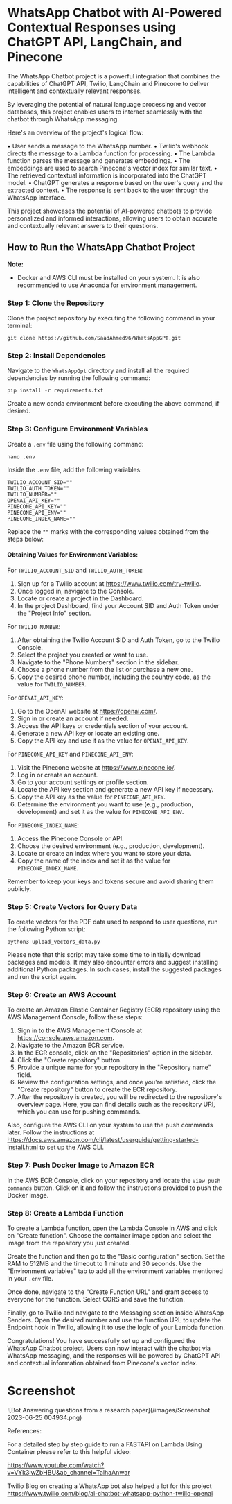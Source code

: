 # WhatsApp Chatbot with AI-Powered Contextual Responses using ChatGPT API, LangChain, and Pinecone 

The WhatsApp Chatbot project is a powerful integration that combines the capabilities of ChatGPT API, Twilio, LangChain and Pinecone to deliver intelligent and contextually relevant responses. 

By leveraging the potential of natural language processing and vector databases, this project enables users to interact seamlessly with the chatbot through WhatsApp messaging. 

Here's an overview of the project's logical flow:

• User sends a message to the WhatsApp number. 
• Twilio's webhook directs the message to a Lambda function for processing. 
• The Lambda function parses the message and generates embeddings. 
• The embeddings are used to search Pinecone's vector index for similar text. 
• The retrieved contextual information is incorporated into the ChatGPT model. 
• ChatGPT generates a response based on the user's query and the extracted context. 
• The response is sent back to the user through the WhatsApp interface.

This project showcases the potential of AI-powered chatbots to provide personalized and informed interactions, allowing users to obtain accurate and contextually relevant answers to their questions.

## How to Run the WhatsApp Chatbot Project

**Note:**
- Docker and AWS CLI must be installed on your system. It is also recommended to use Anaconda for environment management.

### Step 1: Clone the Repository

Clone the project repository by executing the following command in your terminal:

```
git clone https://github.com/SaadAhmed96/WhatsAppGPT.git
```

### Step 2: Install Dependencies

Navigate to the `WhatsAppGpt` directory and install all the required dependencies by running the following command:

```
pip install -r requirements.txt
```

Create a new conda environment before executing the above command, if desired.

### Step 3: Configure Environment Variables

Create a `.env` file using the following command:

```
nano .env
```

Inside the `.env` file, add the following variables:

```
TWILIO_ACCOUNT_SID=""
TWILIO_AUTH_TOKEN=""
TWILIO_NUMBER=""
OPENAI_API_KEY=""
PINECONE_API_KEY=""
PINECONE_API_ENV=""
PINECONE_INDEX_NAME=""
```

Replace the `""` marks with the corresponding values obtained from the steps below:

#### Obtaining Values for Environment Variables:

For `TWILIO_ACCOUNT_SID` and `TWILIO_AUTH_TOKEN`:

1. Sign up for a Twilio account at https://www.twilio.com/try-twilio.
2. Once logged in, navigate to the Console.
3. Locate or create a project in the Dashboard.
4. In the project Dashboard, find your Account SID and Auth Token under the "Project Info" section.

For `TWILIO_NUMBER`:

1. After obtaining the Twilio Account SID and Auth Token, go to the Twilio Console.
2. Select the project you created or want to use.
3. Navigate to the "Phone Numbers" section in the sidebar.
4. Choose a phone number from the list or purchase a new one.
5. Copy the desired phone number, including the country code, as the value for `TWILIO_NUMBER`.

For `OPENAI_API_KEY`:

1. Go to the OpenAI website at https://openai.com/.
2. Sign in or create an account if needed.
3. Access the API keys or credentials section of your account.
4. Generate a new API key or locate an existing one.
5. Copy the API key and use it as the value for `OPENAI_API_KEY`.

For `PINECONE_API_KEY` and `PINECONE_API_ENV`:

1. Visit the Pinecone website at https://www.pinecone.io/.
2. Log in or create an account.
3. Go to your account settings or profile section.
4. Locate the API key section and generate a new API key if necessary.
5. Copy the API key as the value for `PINECONE_API_KEY`.
6. Determine the environment you want to use (e.g., production, development) and set it as the value for `PINECONE_API_ENV`.

For `PINECONE_INDEX_NAME`:

1. Access the Pinecone Console or API.
2. Choose the desired environment (e.g., production, development).
3. Locate or create an index where you want to store your data.
4. Copy the name of the index and set it as the value for `PINECONE_INDEX_NAME`.

Remember to keep your keys and tokens secure and avoid sharing them publicly.

### Step 5: Create Vectors for Query Data

To create vectors for the PDF data used to respond to user questions, run the following Python script:

```
python3 upload_vectors_data.py
```

Please note that this script may take some time to initially download packages and models. It may also encounter errors and suggest installing additional Python packages. In such cases, install the suggested packages and run the script again.

### Step 6: Create an AWS Account

To create an Amazon Elastic Container Registry (ECR) repository using the AWS Management Console, follow these steps:

1. Sign in to the AWS Management Console at https://console.aws.amazon.com.
2. Navigate to the Amazon ECR service.
3. In the ECR console, click on the "Repositories" option in the sidebar.
4. Click the "Create repository" button.
5. Provide a unique name for your repository in the "Repository name" field.
6. Review the configuration settings, and once you're satisfied, click the "Create repository" button to create the ECR repository.
7. After the repository is created, you will be redirected to the repository's overview page. Here, you can find details such as the repository URI, which you can use for pushing commands.

Also, configure the AWS CLI on your system to use the push commands later. Follow the instructions at https://docs.aws.amazon.com/cli/latest/userguide/getting-started-install.html to set up the AWS CLI.

### Step 7: Push Docker Image to Amazon ECR

In the AWS ECR Console, click on your repository and locate the `View push commands` button. Click on it and follow the instructions provided to push the Docker image.

### Step 8: Create a Lambda Function

To create a Lambda function, open the Lambda Console in AWS and click on "Create function". Choose the container image option and select the image from the repository you just created.

Create the function and then go to the "Basic configuration" section. Set the RAM to 512MB and the timeout to 1 minute and 30 seconds. Use the "Environment variables" tab to add all the environment variables mentioned in your `.env` file.

Once done, navigate to the "Create Function URL" and grant access to everyone for the function. Select CORS and save the function.

Finally, go to Twilio and navigate to the Messaging section inside WhatsApp Senders. Open the desired number and use the function URL to update the Endpoint hook in Twilio, allowing it to use the logic of your Lambda function.

Congratulations! You have successfully set up and configured the WhatsApp Chatbot project. Users can now interact with the chatbot via WhatsApp messaging, and the responses will be powered by ChatGPT API and contextual information obtained from Pinecone's vector index.

# Screenshot

![Bot Answering questions from a research paper](/images/Screenshot 2023-06-25 004934.png)


References:

For a detailed step by step guide to run a FASTAPI on Lambda Using Container please refer to this helpful video:

https://www.youtube.com/watch?v=VYk3lwZbHBU&ab_channel=TalhaAnwar

Twilio Blog on creating a WhatsApp bot also helped a lot for this project
https://www.twilio.com/blog/ai-chatbot-whatsapp-python-twilio-openai